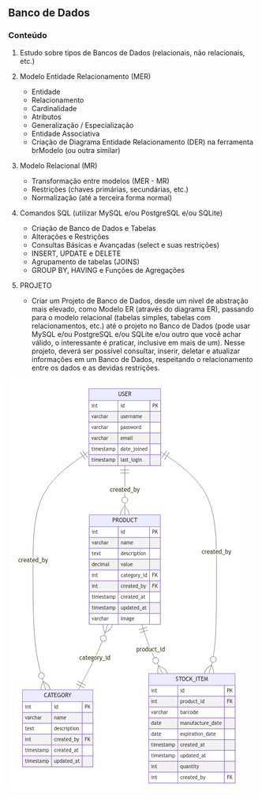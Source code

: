 ## **Banco de Dados**

### Conteúdo
1. Estudo sobre tipos de Bancos de Dados (relacionais, não relacionais, etc.)

2. Modelo Entidade Relacionamento (MER)
    - Entidade
    - Relacionamento
    - Cardinalidade
    - Atributos
    - Generalização / Especialização
    - Entidade Associativa
    - Criação de Diagrama Entidade Relacionamento (DER) na ferramenta brModelo (ou outra similar)

3. Modelo Relacional (MR)
    - Transformação entre modelos (MER - MR)
    - Restrições (chaves primárias, secundárias, etc.)
    - Normalização (até a terceira forma normal)

4. Comandos SQL (utilizar MySQL e/ou PostgreSQL e/ou SQLite)
    - Criação de Banco de Dados e Tabelas
    - Alterações e Restrições
    - Consultas Básicas e Avançadas (select e suas restrições)
    - INSERT, UPDATE e DELETE
    - Agrupamento de tabelas (JOINS)
    - GROUP BY, HAVING e Funções de Agregações

5. PROJETO
    - Criar um Projeto de Banco de Dados, desde um nível de abstração mais elevado, como Modelo ER (através do diagrama ER), passando para o modelo relacional (tabelas simples, tabelas com relacionamentos, etc.) até o projeto no Banco de Dados (pode usar MySQL e/ou PostgreSQL e/ou SQLite e/ou outro que você achar válido, o interessante é praticar, inclusive em mais de um). Nesse projeto, deverá ser possível consultar, inserir, deletar e atualizar informações em um Banco de Dados, respeitando o relacionamento entre os dados e as devidas restrições.

![Diagrama ER](modelo-er.png)
